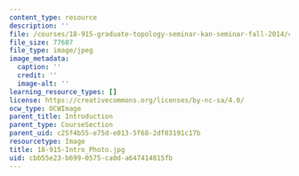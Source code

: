 ```yaml
---
content_type: resource
description: ''
file: /courses/18-915-graduate-topology-seminar-kan-seminar-fall-2014/cbb55e23b6990575ca0da647414815fb_18-915-Intro_Photo.jpg
file_size: 77607
file_type: image/jpeg
image_metadata:
  caption: ''
  credit: ''
  image-alt: ''
learning_resource_types: []
license: https://creativecommons.org/licenses/by-nc-sa/4.0/
ocw_type: OCWImage
parent_title: Introduction
parent_type: CourseSection
parent_uid: c25f4b55-e75d-e013-5f68-2df03191c17b
resourcetype: Image
title: 18-915-Intro_Photo.jpg
uid: cbb55e23-b699-0575-ca0d-a647414815fb
---
```

